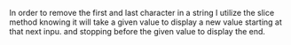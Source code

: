 In order to remove the first and last character in a string I utilize the slice method knowing it will take a given value to display a new value starting at that next inpu. and stopping before the given value to display the end.
